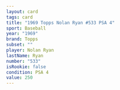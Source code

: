 ```yaml
---
layout: card
tags: card
title: "1969 Topps Nolan Ryan #533 PSA 4"
sport: Baseball
year: "1969"
brand: Topps
subset: ""
player: Nolan Ryan
lastName: Ryan
number: "533"
isRookie: false
condition: PSA 4
value: 250
---
```


